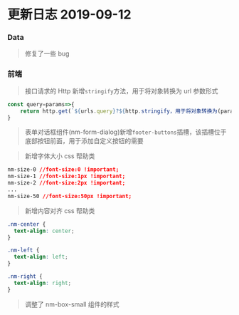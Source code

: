 # 更新日志 2019-09-12

### Data

> 修复了一些 bug

### 前端

> 接口请求的 Http 新增`stringify`方法，用于将对象转换为 url 参数形式

```js
const query=params=>{
    return http.get(`${urls.query}?${http.stringify，用于将对象转换为(params)}`)
}
```

> 表单对话框组件(nm-form-dialog)新增`footer-buttons`插槽，该插槽位于底部按钮前面，用于添加自定义按钮的需要

> 新增字体大小 css 帮助类

```css
nm-size-0 //font-size:0 !important;
nm-size-1 //font-size:1px !important;
nm-size-2 //font-size:2px !important;
...
nm-size-50 //font-size:50px !important;
```

> 新增内容对齐 css 帮助类

```css
.nm-center {
  text-align: center;
}

.nm-left {
  text-align: left;
}

.nm-right {
  text-align: right;
}
```

> 调整了 nm-box-small 组件的样式
